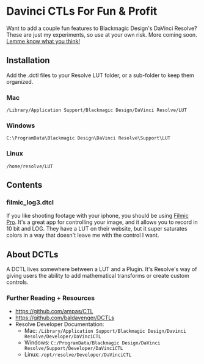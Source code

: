 # Davinci CTLs For Fun & Profit

Want to add a couple fun features to Blackmagic Design's DaVinci Resolve? These are just my experiments, so use at your own risk. More coming soon. [Lemme know what you think!](https://twitter.com/gedaly)

## Installation

Add the .dctl files to your Resolve LUT folder, or a sub-folder to keep them organized.

### Mac

` /Library/Application Support/Blackmagic Design/DaVinci Resolve/LUT `

### Windows

` C:\ProgramData\Blackmagic Design\DaVinci Resolve\Support\LUT `

### Linux

` /home/resolve/LUT `

## Contents

### filmic_log3.dtcl

If you like shooting footage with your iphone, you should be using [Filmic Pro](https://www.filmicpro.com/). It's a great app for controlling your image, and it allows you to record in 10 bit and LOG. They have a LUT on their website, but it super saturates colors in a way that doesn't leave me with the control I want.

## About DCTLs

A DCTL lives somewhere between a LUT and a Plugin. It's Resolve's way of giving users the ability to add mathematical transforms or create custom controls.

### Further Reading + Resources

* https://github.com/ampas/CTL
* https://github.com/baldavenger/DCTLs
* Resolve Developer Documentation:
    * Mac: ` /Library/Application Support/Blackmagic Design/Davinci Resolve/Developer/DaVinciCTL `
    * Windows: ` C:/ProgramData/Blackmagic Design/DaVinci Resolve/Support/Developer/DaVinciCTL `
    * Linux: ` /opt/resolve/Developer/DaVinciCTL `
